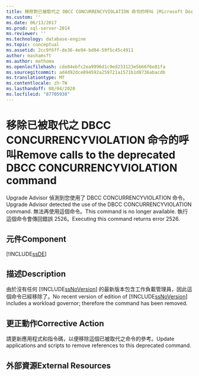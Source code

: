```yaml
---
title: 移除對已被取代之 DBCC CONCURRENCYVIOLATION 命令的呼叫 |Microsoft Docs
ms.custom: ''
ms.date: 06/13/2017
ms.prod: sql-server-2014
ms.reviewer: ''
ms.technology: database-engine
ms.topic: conceptual
ms.assetid: 2cc9f6ff-de36-4e94-bd04-59f5c45c4911
author: mashamsft
ms.author: mathoma
ms.openlocfilehash: cde04ebfc2ea9996d1c9ed233123e5b66f6e81fa
ms.sourcegitcommit: ad4d92dce894592a259721a1571b1d8736abacdb
ms.translationtype: MT
ms.contentlocale: zh-TW
ms.lasthandoff: 08/04/2020
ms.locfileid: "87705938"
---
```

# <a name="remove-calls-to-the-deprecated-dbcc-concurrencyviolation-command"></a><span data-ttu-id="3179b-102">移除已被取代之 DBCC CONCURRENCYVIOLATION 命令的呼叫</span><span class="sxs-lookup"><span data-stu-id="3179b-102">Remove calls to the deprecated DBCC CONCURRENCYVIOLATION command</span></span>
  <span data-ttu-id="3179b-103">Upgrade Advisor 偵測到您使用了 DBCC CONCURRENCYVIOLATION 命令。</span><span class="sxs-lookup"><span data-stu-id="3179b-103">Upgrade Advisor detected the use of the DBCC CONCURRENCYVIOLATION command.</span></span> <span data-ttu-id="3179b-104">無法再使用這個命令。</span><span class="sxs-lookup"><span data-stu-id="3179b-104">This command is no longer available.</span></span> <span data-ttu-id="3179b-105">執行這個命令會傳回錯誤 2526。</span><span class="sxs-lookup"><span data-stu-id="3179b-105">Executing this command returns error 2526.</span></span>  
  
## <a name="component"></a><span data-ttu-id="3179b-106">元件</span><span class="sxs-lookup"><span data-stu-id="3179b-106">Component</span></span>  
 [!INCLUDE[ssDE](../../includes/ssde-md.md)]  
  
## <a name="description"></a><span data-ttu-id="3179b-107">描述</span><span class="sxs-lookup"><span data-stu-id="3179b-107">Description</span></span>  
 <span data-ttu-id="3179b-108">由於沒有任何 [!INCLUDE[ssNoVersion](../../includes/ssnoversion-md.md)] 的最新版本包含工作負載管理員，因此這個命令已經移除了。</span><span class="sxs-lookup"><span data-stu-id="3179b-108">No recent version of edition of [!INCLUDE[ssNoVersion](../../includes/ssnoversion-md.md)] includes a workload governor; therefore the command has been removed.</span></span>  
  
## <a name="corrective-action"></a><span data-ttu-id="3179b-109">更正動作</span><span class="sxs-lookup"><span data-stu-id="3179b-109">Corrective Action</span></span>  
 <span data-ttu-id="3179b-110">請更新應用程式和指令碼，以便移除這個已被取代之命令的參考。</span><span class="sxs-lookup"><span data-stu-id="3179b-110">Update applications and scripts to remove references to this deprecated command.</span></span>  
  
## <a name="external-resources"></a><span data-ttu-id="3179b-111">外部資源</span><span class="sxs-lookup"><span data-stu-id="3179b-111">External Resources</span></span>  
  
